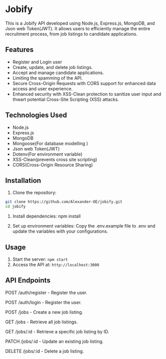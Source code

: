 # Jobify

<!--[![View Project](https://img.shields.io/badge/View-Project-blue)](https://github.com/yourusername/jobify)-->

This is a Jobify API developed using Node.js, Express.js, MongoDB, and Json web Token(JWT). It allows users to efficiently manage the entire recruitment process, from job listings to candidate applications.

## Features
- Register and Login user
- Create, update, and delete job listings.
- Accept and manage candidate applications.
- Limiting the spamming of the API.
- Secure Cross-Origin Requests with CORS support for enhanced data access and user experience.
- Enhanced security with XSS-Clean protection to sanitize user input and thwart potential Cross-Site Scripting (XSS) attacks.

## Technologies Used

- Node.js
- Express.js
- MongoDB
- Mongoose(For database modelling )
- Json web Token(JWT)
- Dotenv(For environment variable)
- XSS-Clean(prevents cross site scripting)
- CORS(Cross-Origin Resource Sharing)

## Installation

1. Clone the repository:

```bash
git clone https://github.com/Alexander-OE/jobify.git
cd jobify
```

1. Install dependencies: npm install

2. Set up environment variables:
Copy the .env.example file to .env and update the variables with your configurations.

## Usage

1. Start the server: `npm start`
2. Access the API at: `http://localhost:3000`

## API Endpoints

POST /auth/register - Register the user.

POST /auth/login - Register the user.

POST /jobs - Create a new job listing.

GET /jobs - Retrieve all job listings.

GET /jobs/:id - Retrieve a specific job listing by ID.

PATCH /jobs/:id - Update an existing job listing.

DELETE /jobs/:id - Delete a job listing.
